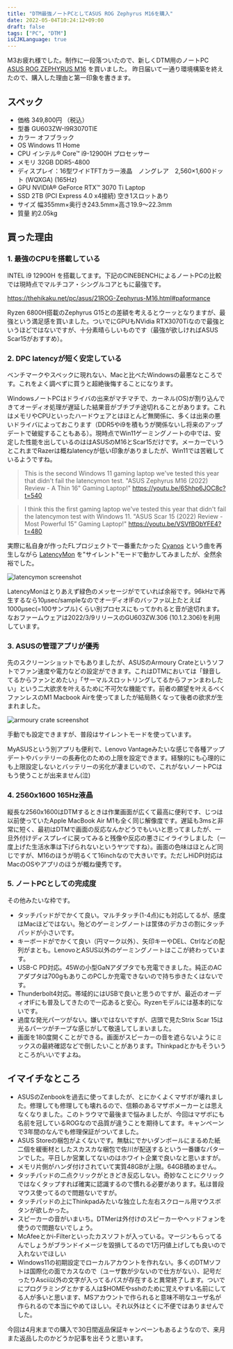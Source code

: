 ```yaml
---
title: "DTM最強ノートPCとしてASUS ROG Zephyrus M16を購入"
date: 2022-05-04T10:24:12+09:00
draft: false
tags: ["PC", "DTM"]
isCJKLanguage: true
---
```


M3お疲れ様でした。制作に一段落ついたので、新しくDTM用のノートPC [ASUS ROG ZEPHYRUS M16](https://jp.store.asus.com/store/asusjp/ja_JP/pd/productID.5603530000) を買いました。
昨日届いて一通り環境構築を終えたので、購入した理由と第一印象を書きます。

## スペック

- 価格 349,800円 （税込）
- 型番 GU603ZW-I9R3070TIE
- カラー オフブラック
- OS Windows 11 Home
- CPU インテル® Core™ i9-12900H プロセッサー
- メモリ 32GB DDR5-4800
- ディスプレイ：16型ワイドTFTカラー液晶　ノングレア　2,560×1,600ドット (WQXGA) (165Hz)
- GPU NVIDIA® GeForce RTX™ 3070 Ti Laptop
- SSD 2TB (PCI Express 4.0 x4接続) 空き1スロットあり
- サイズ 幅355mm×奥行き243.5mm×高さ19.9～22.3mm
- 質量 約2.05kg

## 買った理由

### 1. 最強のCPUを搭載している

INTEL i9 12900H を搭載してます。下記のCINEBENCHによるノートPCの比較では現時点でマルチコア・シングルコアともに最強です。

https://thehikaku.net/pc/asus/21ROG-Zephyrus-M16.html#paformance

Ryzen 6800H搭載のZephyrus G15との差額を考えるとウーッとなりますが、最強という満足感を買いました。ついでにGPUもNVidia RTX3070Tiなので最強というほどではないですが、十分素晴らしいものです（最強が欲しければASUS Scar15がおすすめ）。

### 2. DPC latencyが短く安定している

ベンチマークやスペックに現れない、Macと比べたWindowsの最悪なところです。これをよく調べずに買うと超絶後悔することになります。

WindowsノートPCはドライバの出来がマチマチで、カーネル(OS)が割り込んできてオーディオ処理が遅延した結果音がブチブチ途切れることがあります。これはメモリやCPUといったハードウェアとはほとんど無関係に、多くは出来の悪いドライバによっておこります（DDR5やi9を積もうが関係ないし将来のアップデートで破綻することもある）。現時点でWin11ゲーミングノートの中では、安定した性能を出しているのははASUSのM16とScar15だけです。メーカーでいうとこれまでRazerは概ねlatencyが低い印象がありましたが、Win11では苦戦しているようですね。

> This is the second Windows 11 gaming laptop we've tested this year that didn't fail the latencymon test. "ASUS Zephyrus M16 (2022) Review - A Thin 16" Gaming Laptop!" https://youtu.be/6Shhp6JOC8c?t=540

> I think this the first gaming laptop we've tested this year that didn't fail the latencymon test with Windows 11. "ASUS Scar 15 (2022) Review - Most Powerful 15” Gaming Laptop!" https://youtu.be/VSVfBObYFE4?t=480

実際に私自身が作ったFLプロジェクトで一番重たかった [Cyanos](https://soundcloud.com/yuy_h/2020_m3-anemone) という曲を再生しながら [LatencyMon](https://www.resplendence.com/latencymon) を"サイレント"モードで動かしてみましたが、全然余裕でした。

![latencymon screenshot](https://user-images.githubusercontent.com/57452864/166607867-6271acd7-8b99-4f75-b5b8-af60c1f036d7.png)

LatencyMonはとりあえず緑色のメッセージがでていれば余裕です。96kHzで再生するなら10μsec/sampleなのでオーディオIFのバッファ以上たとえば1000μsec(=100サンプル)くらい別プロセスにもってかれると音が途切れます。なおファームウェアは2022/3/9リリースのGU603ZW.306 (10.1.2.306)を利用しています。

### 3. ASUSの管理アプリが優秀

先のスクリーンショットでもありましたが、ASUSのArmoury Crateというソフトでファン速度や電力などの設定ができます。これはDTMにおいては「録音してるからファンとめたい」「サーマルスロットリングしてるからファンまわしたい」という二大欲求を叶えるために不可欠な機能です。前者の願望を叶えるべくファンレスのM1 Macbook Airを使ってましたが結局熱くなって後者の欲求が生まれました。

![armoury crate screenshot](https://user-images.githubusercontent.com/57452864/166610540-65ec30c1-6c48-4f86-8811-fc3dbeaaa8b4.png)

手動でも設定できますが、普段はサイレントモードを使っています。

MyASUSという別アプリも便利で、Lenovo Vantageみたいな感じで各種アップデートやバッテリーの長寿化のための上限を設定できます。経験的にも心理的にも上限設定しないとバッテリーの劣化が凄まじいので、これがないノートPCはもう使うことが出来ません(泣)

### 4. 2560x1600 165Hz液晶

縦長な2560x1600はDTMするときは作業画面が広くて最高に便利です、じつは以前使っていたApple MacBook Air M1も全く同じ解像度です。遅延も3msと非常に短く、最初はDTMで画面の反応なんかどうでもいいと思ってましたが、一旦外付けディスプレイに戻ってみると残像や反応の悪さにイライラしました（一度上げた生活水準は下げられないというヤツですね）。画面の色味はほとんど同じですが、M16のほうが明るくて16inchなので大きいです。ただしHiDPI対応はMacのOSやアプリのほうが概ね優秀です。

### 5. ノートPCとしての完成度

その他みたいな枠です。

- タッチパッドがでかくて良い。マルチタッチ(1-4点)にも対応してるが、感度はMacほどではない。殆どのゲーミングノートは筐体のデカさの割にタッチパッドが小さいです。
- キーボードがでかくて良い（円マーク以外）、矢印キーやDEL、Ctrlなどの配列がまとも。LenovoとASUS以外のゲーミングノートはここが終わっています。
- USB-C PD対応。45Wの小型GaNアダプタでも充電できました。純正のACアダプタは700gもありこのPCしか充電できないので持ち歩きたくはないです。
- Thunderbolt4対応。帯域的にはUSBで良いと思うのですが、最近のオーディオIFにも普及してきたので一応あると安心。Ryzenモデルには基本的にないです。
- 過度な発光パーツがない。嫌いではないですが、店頭で見たStrix Scar 15は光るパーツがチープな感じがして敬遠してしまいました。
- 画面を180度開くことができる。画面がスピーカーの音を遮らないようにミックスの最終確認などで倒したいことがあります。Thinkpadとかもそういうところがいいですよね。

## イマイチなところ

- ASUSのZenbookを過去に使ってましたが、とにかくよくマザボが壊れました。修理しても修理しても壊れるので、信頼のあるマザボメーカーとは思えなくなりました。このトラウマで最後まで悩みましたが、今回はマザボにも名前を冠しているROGなので品質が違うことを期待してます。キャンペーンで3年間のなんでも修理保証がついてました。
- ASUS Storeの梱包がよくないです。無駄にでかいダンボールにまるめた紙二個を緩衝材としたスカスカな梱包で佐川が配送するという一番嫌なパターンでした。平日しか営業してないのはホワイト企業で良いなと思いますが。
- メモリ片側がハンダ付けされていて実質48GBが上限。64GB積めません。
- タッチパッドの二点クリックがときどき反応しない。奇妙なことにクリックではなくタップすれば確実に認識するので慣れる必要があります。私は普段マウス使ってるので問題ないですが。
- タッチパッドの上にThinkpadみたいな独立した左右スクロール用マウスボタンが欲しかった。
- スピーカーの音がいまいち。DTMerは外付けのスピーカーやヘッドフォンを使うので問題ないでしょう。
- McAfeeとかi-Filterといったカスソフトが入っている。マージンもらってるんでしょうがブランドイメージを毀損してるので1万円値上げしても良いので入れないでほしい
- Windows11の初期設定でローカルアカウントを作れない。多くのDTMソフトは国際化の面でカスなので（ユーザ数が少ないので仕方がない）、記号だったりAscii以外の文字が入ってるパスが存在すると異常終了します。ついでにプログラミングとかする人は$HOMEやsshのために覚えやすい名前にしてる人が多いと思います、MSアカウントで作られると意味不明なユーザ名が作られるので本当にやめてほしい。それ以外はとくに不便ではありませんでした。

今回は4月末までの購入で30日間返品保証キャンペーンもあるようなので、来月また返品したのかどうか記事を出そうと思います。
